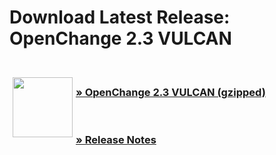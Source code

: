 # Download Latest Release: OpenChange 2.3 VULCAN #

<br>

<img border="0" width="96" height="96" style="border: 0pt none;
margin: -5px 5px 5px; float: left;" alt=""
src="/images/openchange_logo_v2.png" />

### [&raquo; OpenChange 2.3 VULCAN (gzipped)](https://github.com/openchange/openchange/archive/openchange-2.3-VULCAN.tar.gz) ###

<br>

### [&raquo; Release Notes](/developers/relnotes/2.3-vulcan.html) ###
